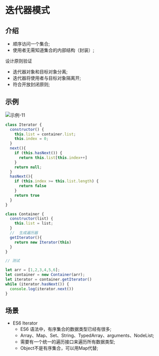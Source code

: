 # 迭代器模式

## 介绍

- 顺序访问一个集合;
- 使用者无需知道集合的内部结构（封装）;

设计原则验证

- 迭代器对象和目标对象分离;
- 迭代器将使用者与目标对象隔离开;
- 符合开放封闭原则;

## 示例

![示例-11](/blogs/image/web/designMode/示例-11.png)

```js
class Iterator {
  constructor() {
    this.list = container.list;
    this.index = 0;
  }
  next(){
    if (this.hasNext()) {
      return this.list[this.index++]
    }
    return null;
  }
  hasNext(){
    if (this.index >= this.list.length) {
      return false
    }
    return true
  }
}

class Container {
  constructor(list) {
    this.list = list;
  }
  //  生成遍历器
  getIterator(){
    return new Iterator(this)
  }
}

// 测试

let arr = [1,2,3,4,5,6];
let container = new Container(arr);
let iterator = container.getIterator()
while (iterator.hasNext()) {
  console.log(iterator.next())
}
```

## 场景

- ES6 Iterator
  - ES6 语法中，有序集合的数据类型已经有很多;
  - Array、Map、Set、String、TypedArray、arguments、NodeList;
  - 需要有一个统一的遍历接口来遍历所有数据类型;
  - Object不是有序集合，可以用Map代替;















